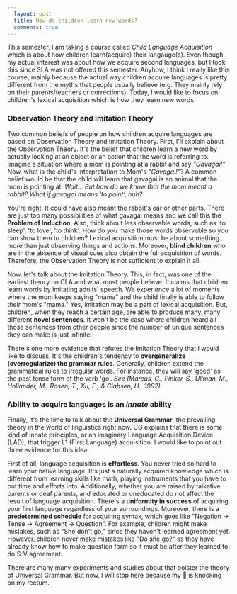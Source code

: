 ```yaml
---
  layout: post
  title: How do children learn new words?
  comments: true
---
```


  This semester, I am taking a course called *Child Language Acquisition* which is about how children learn(acquire) their langauge(s). Even though my actual interest was about how we acquire second languages, but I took this since SLA was not offered this semester. Anyhow, I think I really like this course, mainly because the actual way children acquire languages is pretty different from the myths that people usually believe (e.g. They mainly rely on their parents/teachers or corrections). Today, I would like to focus on children's lexical acquisition which is how they learn new words.

### Observation Theory and Imitation Theory

  Two common beliefs of people on how children acquire languages are based on Observation Theory and Imitation Theory. First, I'll explain about the Observation Theory. It's the belief that children learn a new word by actually looking at an object or an action that the word is referring to. Imagine a situation where a mom is pointing at a rabbit and say *"Gavagai!"* Now, what is the child's interpretation to Mom's *"Gavagai!"*? A common belief would be that the child will learn that gavagai is an animal that the mom is pointing at. *Wait... But how do we know that the mom meant a rabbit? What if gavagai means 'to point', huh?*

  You're right. It could have also meant the rabbit's ear or other parts. There are just too many possibilities of what gavagai means and we call this the **Problem of Induction**. Also, think about less observable words, such as 'to sleep', 'to love', 'to think'. How do you make those words observable so you can show them to children? Lexical acquisition must be about something more than just observing things and actions. Moreover, **blind children** who are in the absence of visual cues also obtain the full acquisition of words. Therefore, the Observation Theory is not sufficient to explain it all.
  
  Now, let's talk about the Imitation Theory. This, in fact, was one of the earliest theory on CLA and what most people believe. It claims that children learn words by imitating adults' speech. We experience a lot of moments where the mom keeps saying "mama" and the child finally is able to follow their mom's "mama." Yes, imitation may be a part of lexical acquisition. But, children, when they reach a certain age, are able to produce many, many different **novel sentences**. It won't be the case where children heard all those sentences from other people since the number of unique sentences they can make is just infinite.
  
  There's one more evidence that refutes the Imitation Theory that I would like to discuss. It's the children's tendency to **overgeneralize (overregularize) the grammar rules**. Generally, children extend the grammatical rules to irregular words. For instance, they will say 'goed' as the past tense form of the verb 'go'. *See (Marcus, G., Pinker, S., Ullman, M., Hollander, M., Rosen, T., Xu, F., & Clahsen, H., 1992).*
  
### Ability to acquire languages is an *innate* ability

  Finally, it's the time to talk about the **Universal Grammar**, the prevailing theory in the world of linguistics right now. UG explains that there is some kind of innate principles, or an imaginary Language Acquisition Device (LAD), that trigger L1 (First Language) acquisition. I would like to point out three evidence for this idea. 
  
  First of all, language acquisition is **effortless**. You never tried so hard to learn your native language. It's just a naturally acquired knowledge which is different from learning skills like math, playing instruments that you have to put time and efforts into. Additionally, whether you are raised by talkative parents or deaf parents, and educated or uneducated do not affect the result of language acquisition. There's a **uniformity in success** of acquiring your first language regardless of your surroundings. Moreover, there is a **predetermined schedule** for acquiring syntax, which goes like "Negation -> Tense -> Agreement -> Question". For example, children might make mistakes, such as "She don't go," since they haven't learned agreement yet. However, children never make mistakes like "Do she go?" as they have already know how to make question form so it must be after they learned to do S-V agreement.
  
  There are many many experiments and studies about that bolster the theory of Universal Grammar. But now, I will stop here because my :shit: is knocking on my rectum. 
